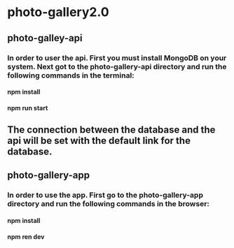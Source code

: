 # photo-gallery2.0

## photo-galley-api
### In order to user the api. First you must install MongoDB on your system. Next got to the photo-gallery-api directory and run the following commands in the terminal:
#### npm install
#### npm run start
## The connection between the database and the api will be set with the default link for the database.
  
## photo-gallery-app
### In order to use the app. First go to the photo-gallery-app directory and run the following commands in the browser:
#### npm install 
#### npm ren dev
